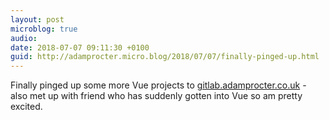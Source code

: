 ```yaml
---
layout: post
microblog: true
audio: 
date: 2018-07-07 09:11:30 +0100
guid: http://adamprocter.micro.blog/2018/07/07/finally-pinged-up.html
---
```

Finally pinged up some more Vue projects to [gitlab.adamprocter.co.uk](gitlab.adamprocter.co.uk) - also met up with friend who has suddenly gotten into Vue so am pretty excited. 
